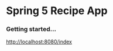 # Spring 5 Recipe App

### Getting started...

[http://localhost:8080/index](http://localhost:8080/index)